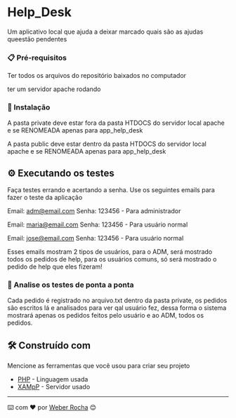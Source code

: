 # Help_Desk

Um aplicativo local que ajuda a deixar marcado quais são as ajudas queestão pendentes

### 📋 Pré-requisitos

Ter todos os arquivos do repositório baixados no computador

ter um servidor apache rodando

### 🔧 Instalação

A pasta private deve estar fora da pasta HTDOCS do servidor local apache e se RENOMEADA apenas para app_help_desk

A pasta public deve estar dentro da pasta HTDOCS do servidor local apache e se RENOMEADA apenas para app_help_desk

## ⚙️ Executando os testes

Faça testes errando e acertando a senha. Use os seguintes emails para fazer o teste da aplicação

Email: adm@email.com Senha: 123456 - Para administrador

Email: maria@email.com Senha: 123456 - Para usuário normal

Email: jose@email.com Senha: 123456 - Para usuário normal

Esses emails mostram 2 tipos de usuários, para o ADM, será mostrado todos os pedidos de help, para os usuários comuns, só será mostrado o pedido de help que eles fizeram!

### 🔩 Analise os testes de ponta a ponta

Cada pedido é registrado no arquivo.txt dentro da pasta private, os pedidos são escritos lá e analisados para ver qal usuário fez, dessa forma o sistema mostrará apenas os pedidos feitos pelo usuário e ao ADM, todos os pedidos.


## 🛠️ Construído com

Mencione as ferramentas que você usou para criar seu projeto

* [PHP](https://www.php.net) - Linguagem usada
* [XAMpP](https://www.apachefriends.org/pt_br/download.html) - Servidor usado

---
⌨️ com ❤️ por [Weber Rocha](https://weberrocha.com) 😊
